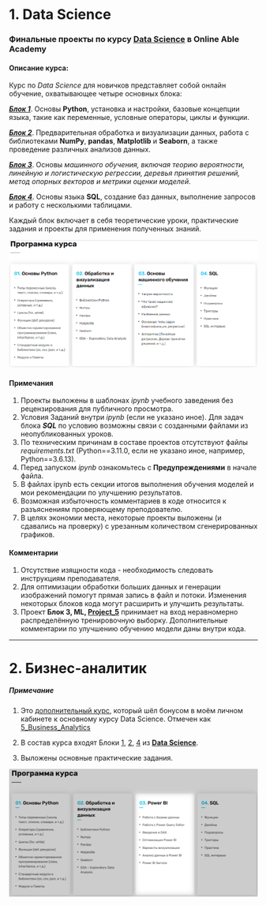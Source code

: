 # 1. **Data Science**
### Финальные проекты по курсу [**Data Science**](https://ableacademy.kz/#data "Профессия Data Science") в Online Able Academy

#### Описание курса:
Курс по _Data Science_ для новичков представляет собой онлайн обучение, охватывающее четыре основных блока:

[_**Блок 1**_](https://github.com/bekasDS/AbleAcademyDS/tree/main/1_PYTHON/Final_project). Основы **Python**, установка и настройки, базовые концепции языка, такие как переменные, условные операторы, циклы и функции.

[_**Блок 2**_](https://github.com/bekasDS/AbleAcademyDS/tree/main/2_PACKAGES). Предварительная обработка и визуализации данных, работа с библиотеками **NumPy**, **pandas**, **Matplotlib** и **Seaborn**, а также проведение различных анализов данных.

[_**Блок 3**_](https://github.com/bekasDS/AbleAcademyDS/tree/main/3_ML). Основы _машинного обучения, включая теорию вероятности, линейную и логистическую регрессии, деревья принятия решений, метод опорных векторов и метрики оценки моделей_.

[_**Блок 4**_](https://github.com/bekasDS/AbleAcademyDS/tree/main/4_SQL). Основы языка **SQL**, создание баз данных, выполнение запросов и работу с несколькими таблицами. 

Каждый блок включает в себя теоретические уроки, практические задания и проекты для применения полученных знаний.




![DS_course_program.png](./DS_course_program.png)

#### Примечания
1. Проекты выложены в шаблонах _ipynb_ учебного заведения без рецензирования для публичного просмотра.
2. Условия Заданий внутри _ipynb_ (если не указано иное). Для задач блока _**SQL**_ по условию возможны связи с созданными файлами из неопубликованных уроков.
3. По техническим причинам в составе проектов отсутствуют файлы _requirements.txt_ (Python==3.11.0, если не указано иное, например, Python==3.6.13).
4. Перед запуском _ipynb_ ознакомьтесь с **Предупреждениями** в начале файла.
5. В файлах ipynb есть секции итогов выполнения обучения моделей и мои рекомендации по улучшению результатов.
6. Возможная избыточность комментариев в коде относится к разъяснениям проверяющему преподователю.
7. В целях экономии места, некоторые проекты выложены (и сдавались на проверку) с урезанным количеством сгенерированных графиков.

#### Комментарии

1. Отсутствие изящности кода - необходимость следовать инструкциям преподавателя.
2. Для оптимизации обработки больших данных и генерации изображений помогут прямая запись в файл и потоки. Изменения некоторых блоков кода могут расширить и улучшить результаты.
3. Проект **Блок 3, ML, [Project_5](https://github.com/bekasDS/AbleAcademyDS/tree/main/3_ML/Project_5_%5BOdobrenie_kredita%5D)** принимает на вход неравномерно распределённую тренировочную выборку. Дополнительные комментарии по улучшению обучению модели даны внутри кода.
***

# 2. **Бизнес-аналитик**
##### Примечание
1. Это [дополнительный курс](https://ableacademy.kz/#business "Профессия
бизнес-аналитика"), который шёл бонусом в моём личном кабинете к основному курсу Data Science. Отмечен как [5\_Business\_Analytics](https://github.com/bekasDS/AbleAcademyDS/tree/main/5_Business_Analytics/Basics_PowerBI)

2. В состав курса входят Блоки [1](https://github.com/bekasDS/AbleAcademyDS/tree/main/1_PYTHON/Final_project), [2](https://github.com/bekasDS/AbleAcademyDS/tree/main/2_PACKAGES), [4](https://github.com/bekasDS/AbleAcademyDS/tree/main/4_SQL) из [**Data Science**](https://ableacademy.kz/#data "Профессия Data Science").
3. Выложены основные практические задания.

![business_analitics.png](./business_analitics.png)


